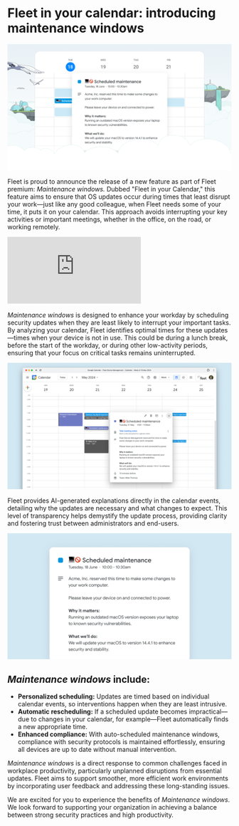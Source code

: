 # Fleet in your calendar: introducing maintenance windows 

![Fleet in your calendar: introducing maintenance windows](../website/assets/images/articles/fleet-in-your-calendar-introducing-maintenance-windows-cover-900x450@2x.png)

Fleet is proud to announce the release of a new feature as part of Fleet premium: _Maintenance windows._ Dubbed "Fleet in your Calendar," this feature aims to ensure that OS updates occur during times that least disrupt your work—just like any good colleague, when Fleet needs some of your time, it puts it on your calendar. This approach avoids interrupting your key activities or important meetings, whether in the office, on the road, or working remotely.

<div purpose="embedded-content">
	<iframe src="https://www.youtube.com/embed/nhufmzGUeNk?si=hZFMob6WR0bc3Y_A" title="YouTube video player" frameborder="0" allow="accelerometer; autoplay; clipboard-write; encrypted-media; gyroscope; picture-in-picture" allowfullscreen></iframe>
</div>

_Maintenance windows_ is designed to enhance your workday by scheduling security updates when they are least likely to interrupt your important tasks. By analyzing your calendar, Fleet identifies optimal times for these updates—times when your device is not in use. This could be during a lunch break, before the start of the workday, or during other low-activity periods, ensuring that your focus on critical tasks remains uninterrupted.

![Example downtime maintenance window calendar event](../website/assets/images/articles/fleet-in-your-calendar-introducing-maintenance-windows-1-900x450@2x.png "Example downtime maintenance window calendar event")

Fleet provides AI-generated explanations directly in the calendar events, detailing why the updates are necessary and what changes to expect. This level of transparency helps demystify the update process, providing clarity and fostering trust between administrators and end-users.

![Example downtime maintenance window calendar event](../website/assets/images/articles/fleet-in-your-calendar-introducing-maintenance-windows-2-900x450@2x.png "Example downtime maintenance window calendar event")

## _Maintenance windows_ include:

* **Personalized scheduling:** Updates are timed based on individual calendar events, so interventions happen when they are least intrusive.
* **Automatic rescheduling:** If a scheduled update becomes impractical—due to changes in your calendar, for example—Fleet automatically finds a new appropriate time.
* **Enhanced compliance:** With auto-scheduled maintenance windows, compliance with security protocols is maintained effortlessly, ensuring all devices are up to date without manual intervention.

_Maintenance windows_ is a direct response to common challenges faced in workplace productivity, particularly unplanned disruptions from essential updates. Fleet aims to support smoother, more efficient work environments by incorporating user feedback and addressing these long-standing issues.

We are excited for you to experience the benefits of _Maintenance windows_. We look forward to supporting your organization in achieving a balance between strong security practices and high productivity.

<meta name="category" value="announcements">
<meta name="authorFullName" value="JD Strong">
<meta name="authorGitHubUsername" value="spokanemac">
<meta name="publishedOn" value="2024-04-30">
<meta name="articleTitle" value="Fleet in your calendar: introducing maintenance windows">
<meta name="articleImageUrl" value="../website/assets/images/articles/fleet-in-your-calendar-introducing-maintenance-windows-cover-900x450@2x.png">
<meta name="description" value="Like any good colleague, when Fleet needs some of your time, it puts it on your calendar.">
